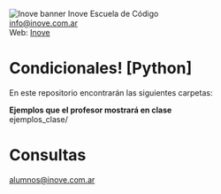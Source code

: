 ![Inove banner](/inove.jpg)
Inove Escuela de Código\
info@inove.com.ar\
Web: [Inove](http://inove.com.ar)

# Condicionales! [Python]
En este repositorio encontrarán las siguientes carpetas:

__Ejemplos que el profesor mostrará en clase__\
ejemplos_clase/


# Consultas
alumnos@inove.com.ar
